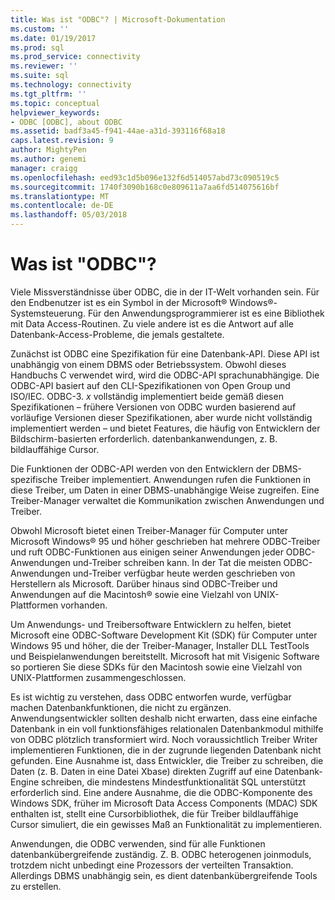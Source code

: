 ```yaml
---
title: Was ist "ODBC"? | Microsoft-Dokumentation
ms.custom: ''
ms.date: 01/19/2017
ms.prod: sql
ms.prod_service: connectivity
ms.reviewer: ''
ms.suite: sql
ms.technology: connectivity
ms.tgt_pltfrm: ''
ms.topic: conceptual
helpviewer_keywords:
- ODBC [ODBC], about ODBC
ms.assetid: badf3a45-f941-44ae-a31d-393116f68a18
caps.latest.revision: 9
author: MightyPen
ms.author: genemi
manager: craigg
ms.openlocfilehash: eed93c1d5b096e132f6d514057abd73c090519c5
ms.sourcegitcommit: 1740f3090b168c0e809611a7aa6fd514075616bf
ms.translationtype: MT
ms.contentlocale: de-DE
ms.lasthandoff: 05/03/2018
---
```

# <a name="what-is-odbc"></a>Was ist "ODBC"?
Viele Missverständnisse über ODBC, die in der IT-Welt vorhanden sein. Für den Endbenutzer ist es ein Symbol in der Microsoft® Windows®-Systemsteuerung. Für den Anwendungsprogrammierer ist es eine Bibliothek mit Data Access-Routinen. Zu viele andere ist es die Antwort auf alle Datenbank-Access-Probleme, die jemals gestaltete.  
  
 Zunächst ist ODBC eine Spezifikation für eine Datenbank-API. Diese API ist unabhängig von einem DBMS oder Betriebssystem. Obwohl dieses Handbuchs C verwendet wird, wird die ODBC-API sprachunabhängige. Die ODBC-API basiert auf den CLI-Spezifikationen von Open Group und ISO/IEC. ODBC-3. *x* vollständig implementiert beide gemäß diesen Spezifikationen – frühere Versionen von ODBC wurden basierend auf vorläufige Versionen dieser Spezifikationen, aber wurde nicht vollständig implementiert werden – und bietet Features, die häufig von Entwicklern der Bildschirm-basierten erforderlich. datenbankanwendungen, z. B. bildlauffähige Cursor.  
  
 Die Funktionen der ODBC-API werden von den Entwicklern der DBMS-spezifische Treiber implementiert. Anwendungen rufen die Funktionen in diese Treiber, um Daten in einer DBMS-unabhängige Weise zugreifen. Eine Treiber-Manager verwaltet die Kommunikation zwischen Anwendungen und Treiber.  
  
 Obwohl Microsoft bietet einen Treiber-Manager für Computer unter Microsoft Windows® 95 und höher geschrieben hat mehrere ODBC-Treiber und ruft ODBC-Funktionen aus einigen seiner Anwendungen jeder ODBC-Anwendungen und-Treiber schreiben kann. In der Tat die meisten ODBC-Anwendungen und-Treiber verfügbar heute werden geschrieben von Herstellern als Microsoft. Darüber hinaus sind ODBC-Treiber und Anwendungen auf die Macintosh® sowie eine Vielzahl von UNIX-Plattformen vorhanden.  
  
 Um Anwendungs- und Treibersoftware Entwicklern zu helfen, bietet Microsoft eine ODBC-Software Development Kit (SDK) für Computer unter Windows 95 und höher, die der Treiber-Manager, Installer DLL TestTools und Beispielanwendungen bereitstellt. Microsoft hat mit Visigenic Software so portieren Sie diese SDKs für den Macintosh sowie eine Vielzahl von UNIX-Plattformen zusammengeschlossen.  
  
 Es ist wichtig zu verstehen, dass ODBC entworfen wurde, verfügbar machen Datenbankfunktionen, die nicht zu ergänzen. Anwendungsentwickler sollten deshalb nicht erwarten, dass eine einfache Datenbank in ein voll funktionsfähiges relationalen Datenbankmodul mithilfe von ODBC plötzlich transformiert wird. Noch voraussichtlich Treiber Writer implementieren Funktionen, die in der zugrunde liegenden Datenbank nicht gefunden. Eine Ausnahme ist, dass Entwickler, die Treiber zu schreiben, die Daten (z. B. Daten in eine Datei Xbase) direkten Zugriff auf eine Datenbank-Engine schreiben, die mindestens Mindestfunktionalität SQL unterstützt erforderlich sind. Eine andere Ausnahme, die die ODBC-Komponente des Windows SDK, früher im Microsoft Data Access Components (MDAC) SDK enthalten ist, stellt eine Cursorbibliothek, die für Treiber bildlauffähige Cursor simuliert, die ein gewisses Maß an Funktionalität zu implementieren.  
  
 Anwendungen, die ODBC verwenden, sind für alle Funktionen datenbankübergreifende zuständig. Z. B. ODBC heterogenen joinmoduls, trotzdem nicht unbedingt eine Prozessors der verteilten Transaktion. Allerdings DBMS unabhängig sein, es dient datenbankübergreifende Tools zu erstellen.
